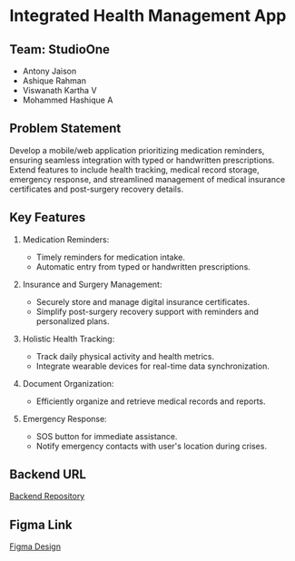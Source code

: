 # Integrated Health Management App

## Team: StudioOne
- Antony Jaison
- Ashique Rahman
- Viswanath Kartha V
- Mohammed Hashique A

## Problem Statement
Develop a mobile/web application prioritizing medication reminders, ensuring seamless integration with typed or handwritten prescriptions. Extend features to include health tracking, medical record storage, emergency response, and streamlined management of medical insurance certificates and post-surgery recovery details.

## Key Features
1. Medication Reminders:
    - Timely reminders for medication intake.
    - Automatic entry from typed or handwritten prescriptions.

2. Insurance and Surgery Management:
    - Securely store and manage digital insurance certificates.
    - Simplify post-surgery recovery support with reminders and personalized plans.

3. Holistic Health Tracking:
    - Track daily physical activity and health metrics.
    - Integrate wearable devices for real-time data synchronization.

4. Document Organization:
    - Efficiently organize and retrieve medical records and reports.

5. Emergency Response:
    - SOS button for immediate assistance.
    - Notify emergency contacts with user's location during crises.

## Backend URL
[Backend Repository](https://github.com/anima-regem/MedVault_Backend)

## Figma Link
[Figma Design](https://www.figma.com/file/ZelDiQswN1YnnRibEoyhMm/MedVault)


